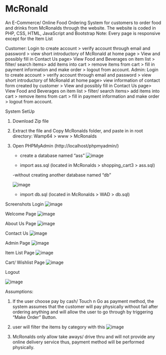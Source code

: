 # McRonald
An E-Commerce/ Online Food Ordering System for customers to order food and drinks from McRonalds through the website. The website is coded in PHP, CSS, HTML, JavaScript and Bootstrap
Note: Every page is responsive except for the Item List

Customer:
Login to create account > verify account through email and password > view short introductory of McRonald at home page > View and possibly fill in Contact Us page>  View Food and Beverages on item list > filter/ search items> add items into cart > remove items from cart > fill in payment information and make order > logout from account.
Admin: 
Login to create account > verify account through email and password > view short introductory of McRonald at home page> view information of contact form created by customer  > View and possibly fill in Contact Us page>  View Food and Beverages on item list > filter/ search items>  add items into cart > remove items from cart > fill in payment information and make order > logout from account.

System SetUp
1. Download Zip file
2. Extract the file and Copy McRonalds folder, and paste in in root directory:
Wamp64 > www > McRonalds
3. Open PHPMyAdmin (http://localhost/phpmyadmin/)
	- create a database named “ass”
	 ![image](https://github.com/YoonWK/McRonald/assets/120373444/3a42adba-8b12-4cb8-9daa-a49a75ea44a4)

	- import ass.sql (located  in McRonalds > shopping_cart3 > ass.sql)
	
	-without creating another database named “db”

	![image](https://github.com/YoonWK/McRonald/assets/120373444/cd0957e3-f1e4-4a59-8bd3-6142bfbcc876)
	
 	- import db.sql (located  in McRonalds > WAD > db.sql)


Screenshots
Login
 ![image](https://github.com/YoonWK/McRonald/assets/120373444/d5e6ef33-4d46-4c19-9cfa-16f82ecca710)

Welcome Page
 ![image](https://github.com/YoonWK/McRonald/assets/120373444/bb87d161-4fe6-4927-ab9f-ad9770dbcfa1)

About Us Page
 ![image](https://github.com/YoonWK/McRonald/assets/120373444/3c9caf42-f5af-4b09-97dc-058182af3cee)

Contact Us
 ![image](https://github.com/YoonWK/McRonald/assets/120373444/cb282dbe-06c7-4eee-8e97-bbc5357179e7)

Admin Page
 ![image](https://github.com/YoonWK/McRonald/assets/120373444/500ce8a5-0dde-40a2-b55b-e3df60ce63d6)

Item List Page
 ![image](https://github.com/YoonWK/McRonald/assets/120373444/a82813c6-2cc7-431d-8c24-5330d5327413)

Cart/ Wishlist Page
 ![image](https://github.com/YoonWK/McRonald/assets/120373444/b1fbee94-e631-405e-bb92-ebfced65f6a4)

Logout

 ![image](https://github.com/YoonWK/McRonald/assets/120373444/a73a2d0a-e397-4dd3-bc57-5cf6a6668442)


Assumptions:
1. If the user choose pay by cash/ Touch n Go as payment method, the system assumes that the customer will pay physically without fail after ordering anything and will allow the user to go through by triggering “Make Order” Button.
2. user will filter the items by category with this
  ![image](https://github.com/YoonWK/McRonald/assets/120373444/37d9e712-9a14-4773-a71b-c5ea61d3cc55)

3. McRonalds only allow take aways/ drive thru and will not provide any online delivery service thus, payment method will be performed physically.

